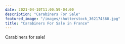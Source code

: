 ```yaml
---
date: 2021-04-10T11:00:59-04:00
description: "Carabiners For Sale"
featured_image: "/images/shutterstock_362174360.jpg"
title: "Carabiners For Sale in France"
---
```


Carabiners for sale!
